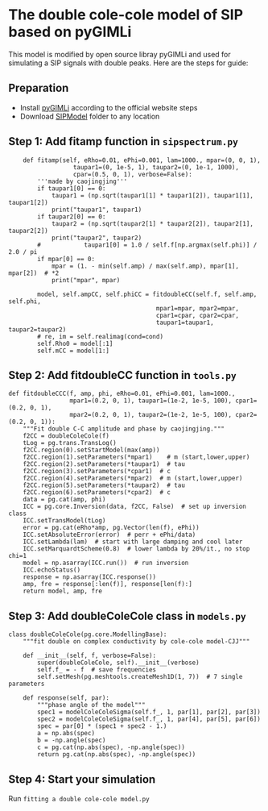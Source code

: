 # The double cole-cole model of SIP based on pyGIMLi
This model is modified by open source libray pyGIMLi and used for simulating a SIP signals with double peaks. Here are the steps for guide:
## Preparation
  * Install [pyGIMLi](https://www.pygimli.org/installation.html) according to the official website steps
  * Download [SIPModel](https://github.com/bluspi/The-double-cole-cole-model-of-SIP-based-on-pygimli/tree/main/SIPModel) folder to any location
## Step 1: Add fitamp function in `sipspectrum.py`
```
    def fitamp(self, eRho=0.01, ePhi=0.001, lam=1000., mpar=(0, 0, 1),
                  taupar1=(0, 1e-5, 1), taupar2=(0, 1e-1, 1000),
                  cpar=(0.5, 0, 1), verbose=False):
        '''made by caojingjing'''
        if taupar1[0] == 0:
            taupar1 = (np.sqrt(taupar1[1] * taupar1[2]), taupar1[1], taupar1[2])
            print("taupar1", taupar1)
        if taupar2[0] == 0:
            taupar2 = (np.sqrt(taupar2[1] * taupar2[2]), taupar2[1], taupar2[2])
            print("taupar2", taupar2)
        #            taupar1[0] = 1.0 / self.f[np.argmax(self.phi)] / 2.0 / pi
        if mpar[0] == 0:
            mpar = (1. - min(self.amp) / max(self.amp), mpar[1], mpar[2])  # *2
            print("mpar", mpar)

        model, self.ampCC, self.phiCC = fitdoubleCC(self.f, self.amp, self.phi,
                                         mpar1=mpar, mpar2=mpar,
                                         cpar1=cpar, cpar2=cpar,
                                         taupar1=taupar1, taupar2=taupar2)
        # re, im = self.realimag(cond=cond)
        self.Rho0 = model[:1]
        self.mCC = model[1:]
```
## Step 2: Add fitdoubleCC function in `tools.py`
```
def fitdoubleCCC(f, amp, phi, eRho=0.01, ePhi=0.001, lam=1000.,
                 mpar1=(0.2, 0, 1), taupar1=(1e-2, 1e-5, 100), cpar1=(0.2, 0, 1),
                 mpar2=(0.2, 0, 1), taupar2=(1e-2, 1e-5, 100), cpar2=(0.2, 0, 1)):
    """Fit double C-C amplitude and phase by caojingjing."""
    f2CC = doubleColeCole(f)
    tLog = pg.trans.TransLog()
    f2CC.region(0).setStartModel(max(amp))
    f2CC.region(1).setParameters(*mpar1)    # m (start,lower,upper)
    f2CC.region(2).setParameters(*taupar1)  # tau
    f2CC.region(3).setParameters(*cpar1)  # c
    f2CC.region(4).setParameters(*mpar2)  # m (start,lower,upper)
    f2CC.region(5).setParameters(*taupar2)  # tau
    f2CC.region(6).setParameters(*cpar2)  # c
    data = pg.cat(amp, phi)
    ICC = pg.core.Inversion(data, f2CC, False)  # set up inversion class
    ICC.setTransModel(tLog)
    error = pg.cat(eRho*amp, pg.Vector(len(f), ePhi))
    ICC.setAbsoluteError(error)  # perr + ePhi/data)
    ICC.setLambda(lam)  # start with large damping and cool later
    ICC.setMarquardtScheme(0.8)  # lower lambda by 20%/it., no stop chi=1
    model = np.asarray(ICC.run())  # run inversion
    ICC.echoStatus()
    response = np.asarray(ICC.response())
    amp, fre = response[:len(f)], response[len(f):]
    return model, amp, fre
   ```
## Step 3: Add doubleColeCole class in `models.py`
```
class doubleColeCole(pg.core.ModellingBase):
    """fit double on complex conductivity by cole-cole model-CJJ"""

    def __init__(self, f, verbose=False):
        super(doubleColeCole, self).__init__(verbose)
        self.f_ = - f  # save frequencies
        self.setMesh(pg.meshtools.createMesh1D(1, 7))  # 7 single parameters

    def response(self, par):
        """phase angle of the model"""
        spec1 = modelColeColeSigma(self.f_, 1, par[1], par[2], par[3])
        spec2 = modelColeColeSigma(self.f_, 1, par[4], par[5], par[6])
        spec = par[0] * (spec1 + spec2 - 1.)
        a = np.abs(spec)
        b = -np.angle(spec)
        c = pg.cat(np.abs(spec), -np.angle(spec))
        return pg.cat(np.abs(spec), -np.angle(spec))
```
## Step 4: Start your simulation
Run `fitting a double cole-cole model.py`
